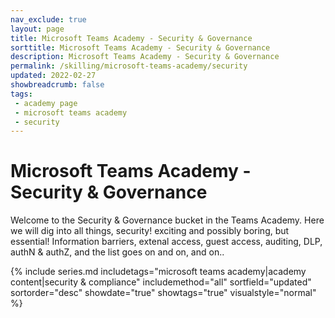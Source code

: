 ```yaml
---
nav_exclude: true
layout: page
title: Microsoft Teams Academy - Security & Governance
sorttitle: Microsoft Teams Academy - Security & Governance
description: Microsoft Teams Academy - Security & Governance
permalink: /skilling/microsoft-teams-academy/security
updated: 2022-02-27
showbreadcrumb: false
tags: 
 - academy page
 - microsoft teams academy
 - security
---
```


# Microsoft Teams Academy - Security & Governance

Welcome to the Security & Governance bucket in the Teams Academy. Here we will dig into all things, security! exciting and possibly boring, but essential! Information barriers, extenal access, guest access, auditing, DLP, authN & authZ, and the list goes on and on, and on.. 

{% include series.md 
    includetags="microsoft teams academy|academy content|security & compliance" 
    includemethod="all" 
    sortfield="updated" sortorder="desc" showdate="true" showtags="true"
    visualstyle="normal"
%}



